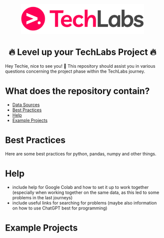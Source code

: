 
<p align="center"> <img width="400px" src="https://github.com/HendrikLinn/TechLabs_Projects/blob/main/.github/LOGO.png" alt="TechLabs Logo" /> </p>

<h1 align="center">🔥 Level up your TechLabs Project 🔥</h1>
Hey Techie, nice to see you! 🙂
This repository should assist you in various questions concerning the project phase within the TechLabs journey.

# What does the repository contain?
- [Data Sources](https://github.com/HendrikLinn/TechLabs_Projects/blob/main/datasets/README.md)
- [Best Practices](#BestPractices)
- [Help](#Help)
- [Example Projects](#ExampleProjects)

# Best Practices <a name="BestPractices"></a>
Here are some best practices for python, pandas, numpy and other things.

# Help <a name="Help"></a>
- include help for Google Colab and how to set it up to work together (especially when working together on the same data, as this led to some problems in the last journeys)
- include useful links for searching for problems (maybe also information on how to use ChatGPT best for programming)

# Example Projects <a name="ExampleProjects"></a>
